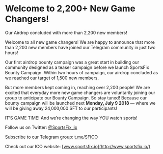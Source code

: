 
# Welcome to 2,200+ New Game Changers!

Our Airdrop concluded with more than 2,200 new members!

Welcome to all new game changers! We are happy to announce that more than 2,200 new members have joined our Telegram community in just two hours!

Our first airdrop bounty campaign was a great start in building our community designed as a teaser campaign before we launch SportsFix Bounty Campaign. Within two hours of campaign, our airdrop concluded as we reached our target of 1,500 new members.

But more members kept coming in, reaching over 2,200 people! We are excited that everyday more new game changers are voluntarily joining our group to anticipate our Bounty Campaign. So stay tuned! Because our bounty campaign will be launched next **Monday, July 9 2018** — where we will be giving away 24,000,000 SFT to our participants!

IT’S GAME TIME! And we’re changing the way YOU watch sports!

Follow us on Twitter: [@SportsFix_io](https://twitter.com/SportsFix_io)

Subscribe to our Telegram group: [t.me/SFICO](https://t.me/SFICO)

Check out our ICO website: [www.sportsfix.io](http://www.sportsfix.io/)
